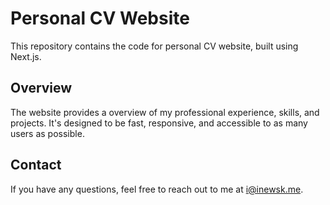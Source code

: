 # Personal CV Website

This repository contains the code for personal CV website, built using Next.js.

## Overview

The website provides a overview of my professional experience, skills, and projects. It's designed to be fast, responsive, and accessible to as many users as possible.

## Contact

If you have any questions, feel free to reach out to me at i@inewsk.me.
